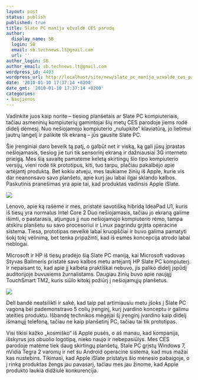 ```yaml
---
layout: post
status: publish
published: true
title: Slate PC manija užvaldė CES parodą
author:
  display_name: SB
  login: SB
  email: sb.technews.lt@gmail.com
  url: ''
author_login: SB
author_email: sb.technews.lt@gmail.com
wordpress_id: 4493
wordpress_url: http://localhost/site/new/slate_pc_manija_uzvalde_ces_paroda/
date: '2010-01-10 17:37:14 +0200'
date_gmt: '2010-01-10 17:37:14 +0200'
categories:
- Naujienos
---
```

<p>Vadinkite juos kaip norite – tiesiog planšetais ar Slate PC kompiuteriais, tačiau asmeninių kompiuterių gamintojai šių metų CES parodoje jiems rodė didelį dėmesį. Nuo nešiojamojo kompiuterio „nulupkite“ klaviatūrą, jo lietimui jautrų langelį ir palikite tik ekraną – jūs gausite Slate PC.</p>
<p>Šie įrenginiai daro beveik tą patį, o galbūt net ir viską, ką gali jūsų įprastas nešiojamasis, tiesiog jie turi tik sensorinį ekraną ir dažniausiai 3G interneto prieigą. Mes šią savaitę pamatėme keletą skirtingų šio tipo kompiuterio versijų, vieni rodė tik prototipus, kiti, tuo tarpu, plačiau pakalbėjo apie artėjantį produktą. Bet kokiu atveju, mes laukiame žinių iš Apple, kurie vis dar neanonsavo savo planšeto, apie kurį jau labai ilgai sklando kalbos. Paskutinis pranešimas yra apie tai, kad produktas vadinsis Apple iSlate.</p>
<p><img src="http://www.part.lt/img/8e3333aae3ed38ba02de22465ece176e586.jpg" /></p>
<p>Lenovo, apie ką rašėme ir mes, pristatė savotišką hibridą IdeaPad U1, kuris iš tiesų yra normalus Intel Core 2 Duo nešiojamasis, tačiau jo ekraną galime išimti, o pastarasis, atjungus jį nuo nešiojamojo kompiuterio rėmo, tampa atskiru planšetu su savo procesoriui ir Linux pagrindu grįsta operacine sistema. Tiesa, prototipas neveikė labai kruopščiai ir buvo galima pamatyti šokį tokį vėlinimą, bet tenka pripažinti, kad iš esmės koncepcija atrodo labai neblogai.</p>
<p>Microsoft ir HP iš tiesų pradėjo šią Slate PC maniją, kai Microsoft vadovas Styvas Ballmeris pristatė savo kalbos metu artėjantį HP Slate PC kompiuterį. Ir nepaisant to, kad apie jį kalbėta praktiškai nebuvo, jis paliko didelį įspūdį auditorijoje buvusiems žurnalistams. Daugiau žinių buvo apie naująjį TouchSmart TM2, kuris siūlo kitokį požiūrį į nešiojamųjų planšetus.</p>
<p><img src="http://www.part.lt/img/b70e48f7dddbf1c9032bbd575fb4a084901.png" /></p>
<p>Dell bandė neatsilikti ir sakė, kad taip pat artimiausiu metu įšoks į Slate PC vagoną bei pademonstravo 5 colių įrenginį, kurį įvardino konceptu ir galimu ateities produktu. Išbandę technikos mėgėjai šį įrenginį įvardino kaip didelį išmanųjį telefoną, tačiau ne kaip planšetinį PC, tačiau tai tik prototipas.</p>
<p>Visi tikisi kažko „kosmiško“ iš Apple pusės, o aš manau, kad kompanija, išskyrus jos obuolio logotipą, nieko naujo ir nebepasiūlys. Mes CES parodoje matėme tiek daug skirtingų planšetų, Stale PC grįstų Windows 7, nVidia Tegra 2 varomų ir net su Android operacine sistema, kad mus mažai kas nustebins. Tikimasi, kad Apple iSlate pristatys šio mėnesio pabaigoje, o į rinką produktas žengs jau pavasarį, tačiau mes jau žinome, kad Apple produkto laukia didžiulė konkurencija.<br /></p>
